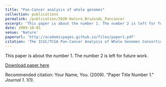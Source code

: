```yaml
---
title: "Pan-Cancer analysis of whole genomes"
collection: publications
permalink: /publication/2020-Nature_BruzosAL_Pancancer
excerpt: 'This paper is about the number 1. The number 2 is left for future work.'
date: 2009-10-01
venue: 'Nature'
paperurl: 'http://academicpages.github.io/files/paper1.pdf'
citation: 'The ICGC/TCGA Pan-Cancer Analysis of Whole Genomes Consortium (includes Bruzos A.L.). (2020). &quot;Paper Title Number 1.&quot; <i>Nature</i>. 1(1).'
---
```

This paper is about the number 1. The number 2 is left for future work.

[Download paper here](http://academicpages.github.io/files/paper1.pdf)

Recommended citation: Your Name, You. (2009). "Paper Title Number 1." <i>Journal 1</i>. 1(1).
